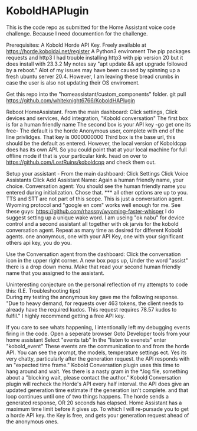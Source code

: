 # KoboldHAPlugin
This is the code repo as submitted for the Home Assistant voice code challenge. Because I need documention for the challenge. 

Prerequisites:
    A Kobold Horde API Key. Freely available at https://horde.koboldai.net/register
    A Python3 enviroment
    The pip packages requests and http3 
        I had trouble installing http3 with pip version 20 but it does install with 23.3.2
        My notes say "apt update && apt upgrade followed by a reboot." 
        Alot of my issues may have been caused by spinning up a fresh ubuntu server 20.4. However, I am leaving these bread crumbs in case the user is also not updating their OS enviroment. 
        

Get this repo into the "homeassistant/custom_components" folder. 
  git pull https://github.com/whiteknight6766/KoboldHAPlugin

Reboot HomeAssistant. 
From the main dashboard:
  Click settings, 
  Click devices and services,
  Add integration, "Kobold conversation"
      The first box is for a human friendly name
      The second box is your API key -go get one its free- 
          The default is the horde Anonymous user, complete with end of the line privlidges. That key is 0000000000
      Third box is the base url, this should be the default as entered. However, the local version of Koboldcpp does has its own API. So you could point that at your local machine for full offline mode if that is your particular kink. head on over to https://github.com/LostRuins/koboldcpp and check them out.

Setup your assistant - From the main dashboard:
  Click Settings
  Click Voice Assistants
  Click Add Assistant
      Name: Again a human friendly name, your choice. 
      Conversation agent: You should see the human friendly name you entered during initialization. Chose that. 
      *** all other options are up to you. TTS and STT are not part of this scope. This is just a conversation agent. Wyoming protocol and "google en com" works well enough for me. See these guys: https://github.com/rhasspy/wyoming-faster-whisper
      I do suggest setting up a unique wake word. I am useing "ok nabu" for device control and a second assistant all together with ok jarvis for the kobold conversation agent.
  Repeat as many time as desired for different Kobold agents. one anonymous, one with your API Key, one with your significant others api key, you do you. 

Use the Conversation agent from the dashboard:
Click the conversation icon in the upper right corner. 
A new box pops up, Under the word "assist" there is a drop down menu. 
  Make that read your second human friendly name that you assigned to the assistant. 
    
Uninteresting conjecture on the personal reflection of my attempts to code this: (I.E. Troubleshooting tips)   
During my testing the anonymous key gave me the following response. 
    "Due to heavy demand, for requests over 463 tokens, the client needs to already have the required kudos. This request requires 78.57 kudos to fulfil."
    I highly recommend getting a free API key. 

If you care to see whats happening, I intentionally left my debugging events firing in the code. 
    Open a seperate browser
    Goto Developer tools from your home assistant
    Select "events tab"
    In the "listen to evenets" enter "kobold_event" 
      These events are the communication to and from the horde API. You can see the prompt, the models, temperature settings ect. 
      Yes its very chatty, particularly after the generation request.
        the API responds with an "expected time frame." Kobold Conversation plugin uses this time to hang around and wait. Yes there is a nasty gram in the *.log file, something about a "blocking wait, please contact the author." Kobold Conversation plugin will recheck the Horde's API every half interval. the API does give an updated generation time estimate if the generation isn't complete. and that loop continues until one of two things happens. The horde sends a generated response, OR 20 seconds has elapsed. Home Assistant has a maximum time limit before it gives up. To which I will re-pursade you to get a horde API key. the Key is free, and gets your generation request ahead of the anonymous ones. 
